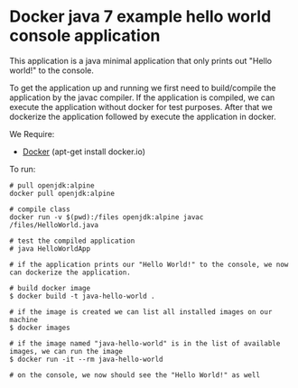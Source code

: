 # Docker java 7 example hello world console application

This application is a java minimal application that only prints out "Hello world!" to the console.

To get the application up and running we first need to build/compile the application by the javac compiler. If the application is compiled, we can execute the application without docker for test purposes. After that we dockerize the application followed by execute the application in docker.

We Require:
* [Docker](https://www.docker.com/) (apt-get install docker.io)


To run:

```
# pull openjdk:alpine
docker pull openjdk:alpine

# compile class
docker run -v $(pwd):/files openjdk:alpine javac /files/HelloWorld.java

# test the compiled application
# java HelloWorldApp 

# if the application prints our "Hello World!" to the console, we now can dockerize the application.

# build docker image
$ docker build -t java-hello-world .

# if the image is created we can list all installed images on our machine
$ docker images

# if the image named "java-hello-world" is in the list of available images, we can run the image
$ docker run -it --rm java-hello-world

# on the console, we now should see the "Hello World!" as well
```
